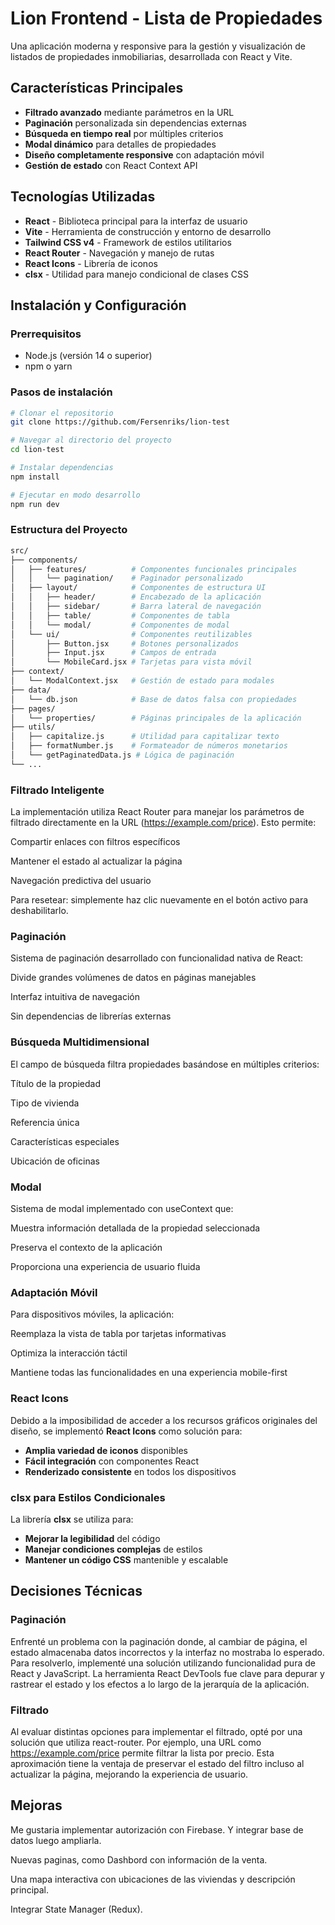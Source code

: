 # Lion Frontend - Lista de Propiedades

Una aplicación moderna y responsive para la gestión y visualización de listados de propiedades inmobiliarias, desarrollada con React y Vite.

## Características Principales

- **Filtrado avanzado** mediante parámetros en la URL
- **Paginación** personalizada sin dependencias externas
- **Búsqueda en tiempo real** por múltiples criterios
- **Modal dinámico** para detalles de propiedades
- **Diseño completamente responsive** con adaptación móvil
- **Gestión de estado** con React Context API

## Tecnologías Utilizadas

- **React** - Biblioteca principal para la interfaz de usuario
- **Vite** - Herramienta de construcción y entorno de desarrollo
- **Tailwind CSS v4** - Framework de estilos utilitarios
- **React Router** - Navegación y manejo de rutas
- **React Icons** - Librería de iconos
- **clsx** - Utilidad para manejo condicional de clases CSS

## Instalación y Configuración

### Prerrequisitos
- Node.js (versión 14 o superior)
- npm o yarn

### Pasos de instalación

```bash
# Clonar el repositorio
git clone https://github.com/Fersenriks/lion-test

# Navegar al directorio del proyecto
cd lion-test

# Instalar dependencias
npm install

# Ejecutar en modo desarrollo
npm run dev

```
### Estructura del Proyecto
```bash
src/
├── components/
│   ├── features/          # Componentes funcionales principales
│   │   └── pagination/    # Paginador personalizado
│   ├── layout/            # Componentes de estructura UI
│   │   ├── header/        # Encabezado de la aplicación
│   │   ├── sidebar/       # Barra lateral de navegación
│   │   ├── table/         # Componentes de tabla
│   │   └── modal/         # Componentes de modal
│   └── ui/                # Componentes reutilizables
│       ├── Button.jsx     # Botones personalizados
│       ├── Input.jsx      # Campos de entrada
│       └── MobileCard.jsx # Tarjetas para vista móvil
├── context/
│   └── ModalContext.jsx   # Gestión de estado para modales
├── data/
│   └── db.json            # Base de datos falsa con propiedades
├── pages/
│   └── properties/        # Páginas principales de la aplicación
├── utils/
│   ├── capitalize.js      # Utilidad para capitalizar texto
│   ├── formatNumber.js    # Formateador de números monetarios
│   └── getPaginatedData.js # Lógica de paginación
└── ...
```
### Filtrado Inteligente
La implementación utiliza React Router para manejar los parámetros de filtrado directamente en la URL (https://example.com/price). Esto permite:

Compartir enlaces con filtros específicos

Mantener el estado al actualizar la página

Navegación predictiva del usuario

Para resetear: simplemente haz clic nuevamente en el botón activo para deshabilitarlo.

### Paginación 
Sistema de paginación desarrollado con funcionalidad nativa de React:

Divide grandes volúmenes de datos en páginas manejables

Interfaz intuitiva de navegación

Sin dependencias de librerías externas

### Búsqueda Multidimensional
El campo de búsqueda filtra propiedades basándose en múltiples criterios:

Título de la propiedad

Tipo de vivienda

Referencia única

Características especiales

Ubicación de oficinas

### Modal
Sistema de modal implementado con useContext que:

Muestra información detallada de la propiedad seleccionada

Preserva el contexto de la aplicación

Proporciona una experiencia de usuario fluida

### Adaptación Móvil
Para dispositivos móviles, la aplicación:

Reemplaza la vista de tabla por tarjetas informativas

Optimiza la interacción táctil

Mantiene todas las funcionalidades en una experiencia mobile-first

### React Icons
Debido a la imposibilidad de acceder a los recursos gráficos originales del diseño, se implementó **React Icons** como solución para:
- **Amplia variedad de iconos** disponibles
- **Fácil integración** con componentes React
- **Renderizado consistente** en todos los dispositivos

### clsx para Estilos Condicionales
La librería **clsx** se utiliza para:
- **Mejorar la legibilidad** del código
- **Manejar condiciones complejas** de estilos
- **Mantener un código CSS** mantenible y escalable

## Decisiones Técnicas
### Paginación
Enfrenté un problema con la paginación donde, al cambiar de página, el estado almacenaba datos incorrectos y la interfaz no mostraba lo esperado. Para resolverlo, implementé una solución utilizando funcionalidad pura de React y JavaScript. La herramienta React DevTools fue clave para depurar y rastrear el estado y los efectos a lo largo de la jerarquía de la aplicación.

### Filtrado
Al evaluar distintas opciones para implementar el filtrado, opté por una solución que utiliza react-router. Por ejemplo, una URL como https://example.com/price permite filtrar la lista por precio. Esta aproximación tiene la ventaja de preservar el estado del filtro incluso al actualizar la página, mejorando la experiencia de usuario.

## Mejoras
Me gustaria implementar autorización con Firebase. Y integrar base de datos luego ampliarla.

Nuevas paginas, como Dashbord con información de la venta.

Una mapa interactiva con ubicaciones de las viviendas y descripción principal.

Integrar State Manager (Redux).

